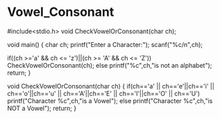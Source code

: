 # Vowel_Consonant
#include<stdio.h>
void CheckVowelOrConsonant(char ch);

void main() {
  char ch;
  printf("Enter a Character:");
  scanf("%c/n",ch);

  if((ch >='a' && ch <= 'z')||(ch >= 'A' && ch <= 'Z'))
  CheckVowelOrConsonant(ch);
  else
  printf("%c",ch,"is not an alphabet");
  return;
}

void CheckVowelOrConsonant(char ch) {
  if(ch=='a' || ch=='e'||ch=='i' || ch=='o'||ch=='u' || ch=='A'||ch=='E' || ch=='I'||ch=='O' || ch=='U')
   printf("Character %c",ch,"is a Vowel");
  else
   printf("Character %c",ch,"is NOT a Vowel");
   return;
}
